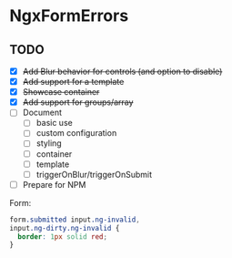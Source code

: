 # NgxFormErrors

## TODO

- [x] ~~Add Blur behavior for controls (and option to disable)~~
- [x] ~~Add support for a template~~
- [x] ~~Showcase container~~
- [x] ~~Add support for groups/array~~
- [ ] Document
  - [ ] basic use
  - [ ] custom configuration
  - [ ] styling
  - [ ] container
  - [ ] template
  - [ ] triggerOnBlur/triggerOnSubmit
- [ ] Prepare for NPM

Form:

```css
form.submitted input.ng-invalid,
input.ng-dirty.ng-invalid {
  border: 1px solid red;
}
```
